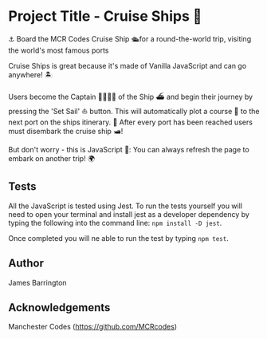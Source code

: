 # Project Title - Cruise Ships 🚢

⚓️ Board the MCR Codes Cruise Ship 🛳for a round-the-world trip, visiting the world's most famous ports

Cruise Ships is great because it's made of Vanilla JavaScript and can go anywhere! 🏝

Users become the Captain 👩‍✈️👨‍✈️ of the Ship ⛴ and begin their journey by pressing the 'Set Sail' ⛵️ button. This will automatically plot a course 🌅 to the next port on the ships itinerary. 🚤 After every port has been reached users must disembark the cruise ship 🛥!

But don't worry - this is JavaScript 🤖: You can always refresh the page to embark on another trip! 🌍

## Tests

All the JavaScript is tested using Jest. To run the tests yourself you will need to open your terminal and install jest as a developer dependency by typing the following into the command line: `npm install -D jest`.

Once completed you will ne able to run the test by typing `npm test`.

## Author

James Barrington

## Acknowledgements 

Manchester Codes (https://github.com/MCRcodes)



